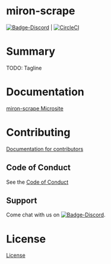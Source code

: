 # miron-scrape

[![Badge-Discord]][Link-Discord] | [![CircleCI](https://circleci.com/gh/zio/miron-scrape/tree/master.svg?style=svg)](https://circleci.com/gh/zio/miron-scrape/tree/master)

# Summary
TODO: Tagline

# Documentation
[miron-scrape Microsite](https://zio.github.io/miron-scrape/)

# Contributing
[Documentation for contributors](https://zio.github.io/miron-scrape/docs/about/about_contributing)

## Code of Conduct

See the [Code of Conduct](https://zio.github.io/miron-scrape/docs/about/about_coc)

## Support

Come chat with us on [![Badge-Discord]][Link-Discord].


# License
[License](LICENSE)

[Link-Discord]: https://discord.gg/2ccFBr4 "Discord"
[Badge-Discord]: https://img.shields.io/discord/629491597070827530?logo=discord "chat on discord"
